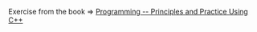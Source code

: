 Exercise from the book  => [Programming -- Principles and Practice Using C++](http://www.stroustrup.com/programming.html)

